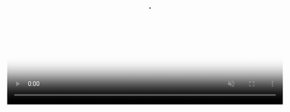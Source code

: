 
<div class="section__single">
    <img src="../images/" alt="">
</div>

<div class="section__content">
    <div class="title"><p class="project__detail--type"></p></div>
    <div class="text">
    </div>
</div>


<div class="section__single">
    <video src="../images/madarth-homepage-video-1080.mp4"
        poster="../images/madarth-homepage-video-poaster.jpg" autoplay loop muted preload="auto"
        width="640" height="360" playsinline class="width:100 height:auto">
        Your browser does not support the video tag.
    </video>
</div>